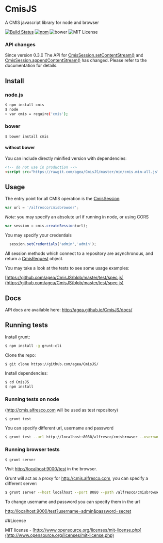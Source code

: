 CmisJS
======

A CMIS javascript library for node and browser

[![Build Status](https://img.shields.io/travis/agea/CmisJS.svg)](https://travis-ci.org/agea/CmisJS)
[![npm](https://img.shields.io/npm/v/cmis.svg)](https://www.npmjs.com/package/cmis)
![bower](https://img.shields.io/bower/v/cmis.svg)
![MIT License](https://img.shields.io/npm/l/cmis.svg)

### API changes
Since version 0.3.0 The API for [CmisSession.setContentStream()](http://agea.github.io/CmisJS/docs/#!/api/CmisSession-method-setContentStream) and [CmisSession.appendContentStream()](http://agea.github.io/CmisJS/docs/#!/api/CmisSession-method-appendContentStream) has changed. Please refer to the documentation for details.

## Install

### node.js
```bash
$ npm install cmis
$ node
> var cmis = require('cmis');
```

### bower
```bash
$ bower install cmis
```

#### without bower

You can include directly minified version with dependencies:
```html
<!-- do not use in production -->
<script src="https://rawgit.com/agea/CmisJS/master/min/cmis.min-all.js"></script>
```

## Usage

The entry point for all CMIS operation is the [CmisSession](http://agea.github.io/CmisJS/docs/#!/api/CmisSession)
```javascript
var url = '/alfresco/cmisbrowser';
```

*Note:* you may specify an absolute url if running in node, or using CORS
```javascript
var session = cmis.createSession(url);
```

You may specify your credentials
```javascript
  session.setCredentials('admin','admin');
```

All session methods which connect to a repository are asynchronous, and return a [CmisRequest](http://agea.github.io/CmisJS/docs/#!/api/CmisRequest) object.

You may take a look at the tests to see some usage examples:

[https://github.com/agea/CmisJS/blob/master/test/spec.js](https://github.com/agea/CmisJS/blob/master/test/spec.js)

## Docs

API docs are available here: http://agea.github.io/CmisJS/docs/

## Running tests

Install grunt:
```bash
$ npm install -g grunt-cli
```

Clone the repo:
```bash
$ git clone https://github.com/agea/CmisJS/
```

Install dependencies:
```bash
$ cd CmisJS
$ npm install
```

### Running tests on node

(http://cmis.alfresco.com will be used as test repository)

```bash
$ grunt test
```

You can specify different url, username and password
```bash
$ grunt test --url http://localhost:8080/alfresco/cmisbrowser --username admin --password secret
```

### Running browser tests
```bash
$ grunt server
```

Visit [http://localhost:9000/test](http://localhost:9000/test) in the browser.

Grunt will act as a proxy for http://cmis.alfresco.com, you can specify a different server:
```bash
$ grunt server --host localhost --port 8080 --path /alfresco/cmisbrowser
```

To change username and password you can specify them in the url

[http://localhost:9000/test?username=admin&password=secret](http://localhost:9000/test?username=admin&password=secret)

##License

MIT license - [http://www.opensource.org/licenses/mit-license.php](http://www.opensource.org/licenses/mit-license.php)
